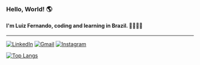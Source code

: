 ### Hello, World! 🌎
#### I'm Luiz Fernando, coding and learning in Brazil. 👨‍💻🇧🇷

---
[![LinkedIn](https://img.shields.io/badge/LinkedIn-0077B5?style=for-the-badge&logo=linkedin&logoColor=white)](https://www.linkedin.com/in/oluizfernando/)
[![Gmail](https://img.shields.io/badge/Gmail-D14836?style=for-the-badge&logo=gmail&logoColor=white)](mailto:luizfernandodematoscarvalho@gmail.com)
[![Instagram](https://img.shields.io/badge/Instagram-E4405F?style=for-the-badge&logo=instagram&logoColor=white)](https://www.instagram.com/luizf_matosc/)

[![Top Langs](https://github-readme-stats.vercel.app/api/top-langs/?username=OLuizFernando&layout=donut&theme=dark&hide_border=true)](https://github.com/OLuizFernando/github-readme-stats)